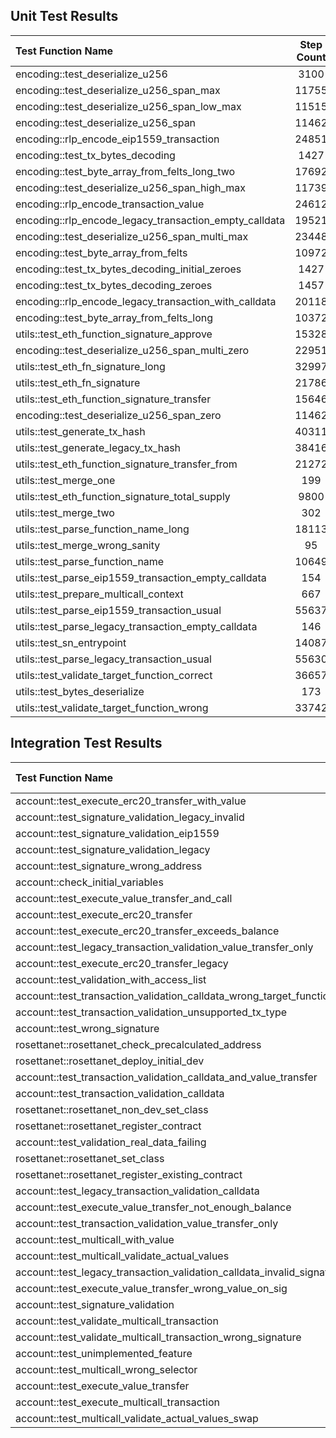 ## Unit Test Results

| Test Function Name | Step Count | Keccaks | Gas |
| :---------------- | :------: | ----: | ----: |
| encoding::test_deserialize_u256|   3100   | 0 | 17 |
| encoding::test_deserialize_u256_span_max |   11755   | 0 | 64 |
| encoding::test_deserialize_u256_span_low_max |   11515   | 0 | 61 |
| encoding::test_deserialize_u256_span |   11462   | 0 | 61 |
| encoding::rlp_encode_eip1559_transaction |   24851   | 0 | 106 |
| encoding::test_tx_bytes_decoding |   1427   | 0 | 8 |
| encoding::test_byte_array_from_felts_long_two |   17692   | 0 | 93 |
| encoding::test_deserialize_u256_span_high_max |   11739   | 0 | 64 |
| encoding::rlp_encode_transaction_value |   24612   | 0 | 107 |
| encoding::rlp_encode_legacy_transaction_empty_calldata |   19521   | 0 | 86 |
| encoding::test_deserialize_u256_span_multi_max |   23448   | 0 | 128 |
| encoding::test_byte_array_from_felts |   10972   | 0 | 58 |
| encoding::test_tx_bytes_decoding_initial_zeroes |   1427   | 0 | 8 |
| encoding::test_tx_bytes_decoding_zeroes |   1457   | 0 | 8 |
| encoding::rlp_encode_legacy_transaction_with_calldata |   20118   | 0 | 87 |
| encoding::test_byte_array_from_felts_long |   10372   | 0 | 57 |
| utils::test_eth_function_signature_approve |   15328   | 1 | 76 |
| encoding::test_deserialize_u256_span_multi_zero |   22951   | 0 | 123 |
| utils::test_eth_fn_signature_long |   32997   | 1 | 160 |
| utils::test_eth_fn_signature |   21786   | 1 | 108 |
| utils::test_eth_function_signature_transfer |   15646   | 1 | 77 |
| encoding::test_deserialize_u256_span_zero |   11462   | 0 | 61 |
| utils::test_generate_tx_hash |   40311   | 1 | 170 |
| utils::test_generate_legacy_tx_hash |   38416   | 1 | 170 |
| utils::test_eth_function_signature_transfer_from |   21272   | 1 | 101 |
| utils::test_merge_one |   199   | 0 | 1 |
| utils::test_eth_function_signature_total_supply |   9800   | 1 | 48 |
| utils::test_merge_two |   302   | 0 | 2 |
| utils::test_parse_function_name_long |   18113   | 0 | 94 |
| utils::test_merge_wrong_sanity |   95   | 0 | 1 |
| utils::test_parse_function_name |   10649   | 0 | 58 |
| utils::test_parse_eip1559_transaction_empty_calldata |   154   | 0 | 1 |
| utils::test_prepare_multicall_context |   667   | 0 | 2 |
| utils::test_parse_eip1559_transaction_usual |   55637   | 0 | 297 |
| utils::test_parse_legacy_transaction_empty_calldata |   146   | 0 | 1 |
| utils::test_sn_entrypoint |   14087   | 1 | 72 |
| utils::test_parse_legacy_transaction_usual |   55630   | 0 | 297 |
| utils::test_validate_target_function_correct |   36657   | 2 | 184 |
| utils::test_bytes_deserialize |   173   | 0 | 1 |
| utils::test_validate_target_function_wrong |   33742   | 1 | 164 |
## Integration Test Results
| Test Function Name | Step Count | Keccaks | Gas |
| :---------------- | :------: | ----: | ----: |
| account::test_execute_erc20_transfer_with_value|   58   | 0 | 1 |
| account::test_signature_validation_legacy_invalid |   168633   | 1 | 1782 |
| account::test_signature_validation_eip1559 |   168646   | 1 | 1782 |
| account::test_signature_validation_legacy |   168640   | 1 | 1782 |
| account::test_signature_wrong_address |   168639   | 1 | 1782 |
| account::check_initial_variables |   12601   | 0 | 1218 |
| account::test_execute_value_transfer_and_call |   60451   | 2 | 2082 |
| account::test_execute_erc20_transfer |   74950   | 2 | 2564 |
| account::test_execute_erc20_transfer_exceeds_balance |   28323   | 0 | 2349 |
| account::test_legacy_transaction_validation_value_transfer_only |   248964   | 3 | 2107 |
| account::test_execute_erc20_transfer_legacy |   74950   | 2 | 2564 |
| account::test_validation_with_access_list |   241   | 0 | 1 |
| account::test_transaction_validation_calldata_wrong_target_function |   150566   | 2 | 1788 |
| account::test_transaction_validation_unsupported_tx_type |   60222   | 1 | 1391 |
| account::test_wrong_signature |   168633   | 1 | 1782 |
| rosettanet::rosettanet_check_precalculated_address |   11996   | 0 | 1216 |
| rosettanet::rosettanet_deploy_initial_dev |   5966   | 0 | 847 |
| account::test_transaction_validation_calldata_and_value_transfer |   293753   | 5 | 2309 |
| account::test_transaction_validation_calldata |   442192   | 5 | 2950 |
| rosettanet::rosettanet_non_dev_set_class |   8685   | 0 | 848 |
| rosettanet::rosettanet_register_contract |   8685   | 0 | 982 |
| account::test_validation_real_data_failing |   440540   | 5 | 3403 |
| rosettanet::rosettanet_set_class |   8373   | 0 | 854 |
| rosettanet::rosettanet_register_existing_contract |   7775   | 0 | 980 |
| account::test_legacy_transaction_validation_calldata |   418867   | 5 | 2877 |
| account::test_execute_value_transfer_not_enough_balance |   17244   | 0 | 1582 |
| account::test_transaction_validation_value_transfer_only |   264189   | 3 | 2165 |
| account::test_multicall_with_value |   20411   | 0 | 1367 |
| account::test_multicall_validate_actual_values |   1269989   | 9 | 6558 |
| account::test_legacy_transaction_validation_calldata_invalid_signature |   417837   | 5 | 2877 |
| account::test_execute_value_transfer_wrong_value_on_sig |   23561   | 0 | 1727 |
| account::test_signature_validation |   168646   | 1 | 1782 |
| account::test_validate_multicall_transaction |   1052351   | 7 | 5634 |
| account::test_validate_multicall_transaction_wrong_signature |   1050640   | 7 | 5633 |
| account::test_unimplemented_feature |   20409   | 0 | 1367 |
| account::test_multicall_wrong_selector |   20409   | 0 | 1367 |
| account::test_execute_value_transfer |   32252   | 0 | 1814 |
| account::test_execute_multicall_transaction |   540497   | 4 | 3643 |
| account::test_multicall_validate_actual_values_swap |   2644975   | 19 | 12318 |

